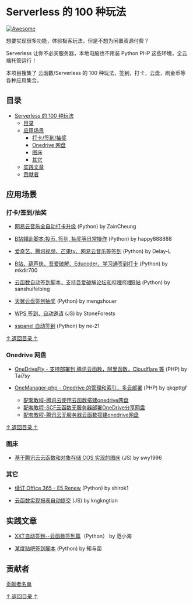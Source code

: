 
# Serverless 的 100 种玩法

[![Awesome](https://cdn.rawgit.com/sindresorhus/awesome/d7305f38d29fed78fa85652e3a63e154dd8e8829/media/badge.svg)](https://github.com/sindresorhus/awesome)

想要实现很多功能，体验极客玩法，但是不想为闲置资源付费？

Serverless 让你不必买服务器，本地电脑也不用装 Python PHP 这些环境，全云端托管运行！

本项目搜集了 云函数/Serverless 的 100 种玩法，签到，打卡，云盘，刷金币等各种应用集合。

## 目录

- [Serverless 的 100 种玩法](#serverless-的-100-种玩法)
  - [目录](#目录)
  - [应用场景](#应用场景)
    - [打卡/签到/抽奖](#打卡签到抽奖)
    - [Onedrive 网盘](#onedrive-网盘)
    - [图床](#图床)
    - [其它](#其它)
  - [实践文章](#实践文章)
  - [贡献者](#贡献者)

## 应用场景

### 打卡/签到/抽奖

- [网易云音乐全自动打卡升级](https://github.com/ZainCheung/netease-cloud) (Python) by ZainCheung

- [B站辅助脚本:投币, 签到, 抽奖等日常操作](https://github.com/happy888888/BiliExp)
 (Python) by happy888888

- [爱奇艺、腾讯视频、芒果tv、网易云音乐等签到](https://github.com/Dingugu/SCF_Sign) (Python) by Delay-L

- [B站、葫芦侠、吾爱破解、Educoder、学习通签到打卡](https://github.com/mkdir700/sign_in) (Python) by mkdir700

- [云函数自动签到脚本，支持吾爱破解论坛和哔哩哔哩B站](https://github.com/sanshuifeibing/ExampleForSCF) (Python) by sanshuifeibing

- [天翼云盘签到抽奖](https://github.com/mengshouer/Cloud189Checkin) (Python) by mengshouer

- [WPS 签到、自动邀请](https://github.com/StoneForests/wpsqiandao) (JS) by StoneForests

- [sspanel 自动签到](https://github.com/ne-21/sspanel-automaticcheckin) (Python) by ne-21

[↑ 返回目录 ↑](#目录)

### Onedrive 网盘

- [OneDriveFly - 支持部署到 腾讯云函数，阿里函数，Cloudflare 等](https://github.com/Tai7sy/OneDriveFly)  (PHP) by Tai7sy

- [OneManager-php - Onedrive 的管理和索引，多云部署](https://github.com/qkqpttgf/OneManager-php)  (PHP) by qkqpttgf

  - [配套教程-腾讯云使用云函数搭建onedrive网盘](http://www.xmengnet.cn/66.html)
  - [配套教程-SCF云函数无服务器部署OneDrive分享网盘](http://www.bttme.com/archives/138.html)
  - [配套教程-腾讯云无服务器云函数搭建onedrive网盘](https://www.nbmao.com/archives/4076)

[↑ 返回目录 ↑](#目录)

### 图床

- [基于腾讯云云函数和对象存储 COS 实现的图床](https://github.com/swy1996/scfimgbed) (JS) by swy1996

### 其它

- [续订 Office 365 - E5 Renew](https://github.com/shirok1/e5-api-renew-scf) (Python) by shirok1

- [云函数实现报表自动提交](https://github.com/kngkngtian/AutoReport) (JS) by kngkngtian

## 实践文章

- [XXT自动签到--云函数签到篇](https://zhuanlan.zhihu.com/p/134004489)（Python） by 范小海

- [某度贴吧签到脚本](https://www.aneu.cn/80.html) (Python) by 知与菌


## 贡献者

[贡献者名单](https://github.com/tinafangkunding/awesome-serverless/graphs/contributors)

[↑ 返回目录 ↑](#目录)
